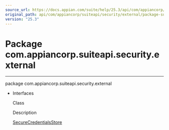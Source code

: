 ```yaml
---
source_url: https://docs.appian.com/suite/help/25.3/api/com/appiancorp/suiteapi/security/external/package-summary.html
original_path: api/com/appiancorp/suiteapi/security/external/package-summary.html
version: "25.3"
---
```


# Package com.appiancorp.suiteapi.security.external

* * *

package com.appiancorp.suiteapi.security.external

-   Interfaces

    Class

    Description

    [SecureCredentialsStore](SecureCredentialsStore.html "interface in com.appiancorp.suiteapi.security.external")